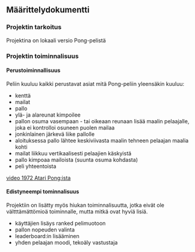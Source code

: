 ## Määrittelydokumentti

### Projektin tarkoitus

Projektina on lokaali versio Pong-pelistä

### Projektin toiminnalisuus

#### Perustoiminnallisuus

Peliin kuuluu kaikki perustavat asiat mitä Pong-peliin yleensäkin kuuluu: 
* kenttä
* mailat
* pallo
* ylä- ja alareunat kimpoilee
* pallon osuma vasempaan - tai oikeaan reunaan lisää maalin pelaajalle, joka ei kontrolloi osuneen puolen 
mailaa
* jonkinlainen järkevä liike pallolle
* aloituksessa pallo lähtee keskiviivasta maalin tehneen pelaajan maalia kohti
* mailat liikkuu vertikaalisesti pelaajien käskyistä
* pallo kimpoaa mailoista (suunta osuma kohdasta)
* peli yhteentoista

[video 1972 Atari Pong:ista](https://www.youtube.com/watch?v=e4VRgY3tkh0)

#### Edistyneempi tominnalisuus

Projektiin on lisätty myös hiukan toiminnalisuutta, jotka eivät ole vältttämättömioä toiminnalle, mutta mitkä ovat hyviä lisiä.

* käyttäjien lisäys ranked pelimuotoon
* pallon nopeuden valinta
* leaderboard:in lisääminen
* yhden pelaajan moodi, tekoäly vastustaja

 

